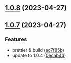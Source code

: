 ## [1.0.8](https://github.com/wc19950724/vue3-base-cli/compare/v1.0.7...v1.0.8) (2023-04-27)



## [1.0.7](https://github.com/wc19950724/vue3-base-cli/compare/ac7f85b8584b8243a3006ebeffd73129afd9194d...v1.0.7) (2023-04-27)


### Features

*  prettier & build ([ac7f85b](https://github.com/wc19950724/vue3-base-cli/commit/ac7f85b8584b8243a3006ebeffd73129afd9194d))
*  update to 1.0.4 ([0ecab4d](https://github.com/wc19950724/vue3-base-cli/commit/0ecab4d898dbed467a6369ced2dda7f12cc6be21))



